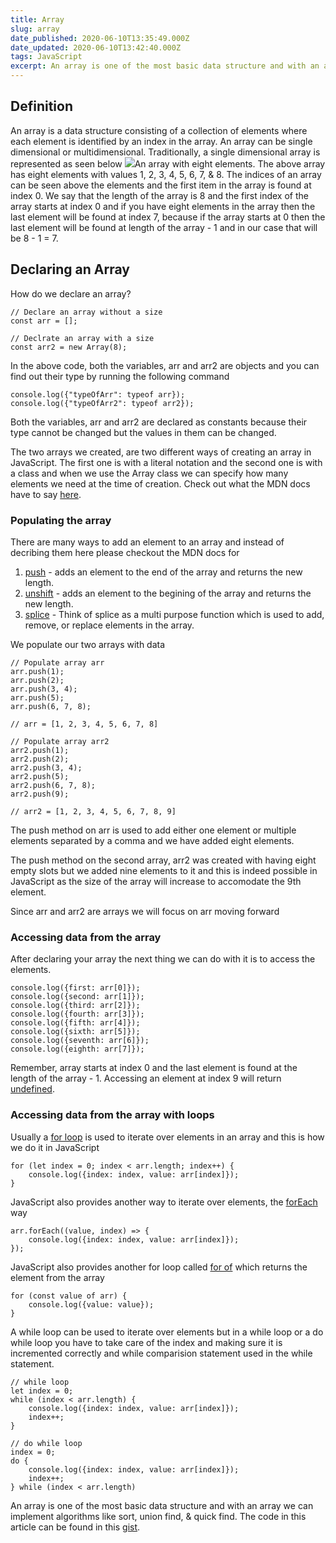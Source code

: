 ```yaml
---
title: Array
slug: array
date_published: 2020-06-10T13:35:49.000Z
date_updated: 2020-06-10T13:42:40.000Z
tags: JavaScript
excerpt: An array is one of the most basic data structure and with an array we can implement algorithms like sort, union find, & quick find.
---
```


## Definition

An array is a data structure consisting of a collection of elements where each element is identified by an index in the array. An array can be single dimensional or multidimensional. Traditionally, a single dimensional array is represented as seen below
![](/content/images/2020/06/Array-1.png)An array with eight elements.
The above array has eight elements with values 1, 2, 3, 4, 5, 6, 7, & 8. The indices of an array can be seen above the elements and the first item in the array is found at index 0. We say that the length of the array is 8 and the first index of the array starts at index 0 and if you have eight elements in the array then the last element will be found at index 7, because if the array starts at 0 then the last element will be found at length of the array - 1 and in our case that will be 8 - 1 = 7.

## Declaring an Array

How do we declare an array? 

    // Declare an array without a size
    const arr = [];
    
    // Declrate an array with a size
    const arr2 = new Array(8);

In the above code, both the variables, arr and arr2 are objects and you can find out their type by running the following command

    console.log({"typeOfArr": typeof arr});
    console.log({"typeOfArr2": typeof arr2});

Both the variables, arr and arr2 are declared as constants because their type cannot be changed but the values in them can be changed. 

The two arrays we created, are two different ways of creating an array in JavaScript. The first one is with a literal notation and the second one is with a class and when we use the Array class we can specify how many elements we need at the time of creation. Check out what the MDN docs have to say [here](https://developer.mozilla.org/en-US/docs/Web/JavaScript/Reference/Global_Objects/Array/Array).

### Populating the array

There are many ways to add an element to an array and instead of decribing them here please checkout the MDN docs for

1. [push](https://developer.mozilla.org/en-US/docs/Web/JavaScript/Reference/Global_Objects/Array/push) - adds an element to the end of the array and returns the new length.
2. [unshift](https://developer.mozilla.org/en-US/docs/Web/JavaScript/Reference/Global_Objects/Array/unshift) - adds an element to the begining of the array and returns the new length.
3. [splice](https://developer.mozilla.org/en-US/docs/Web/JavaScript/Reference/Global_Objects/Array/splice) - Think of splice as a multi purpose function which is used to add, remove, or replace elements in the array.

We populate our two arrays with data

    // Populate array arr
    arr.push(1);
    arr.push(2);
    arr.push(3, 4);
    arr.push(5);
    arr.push(6, 7, 8);
    
    // arr = [1, 2, 3, 4, 5, 6, 7, 8]
    
    // Populate array arr2
    arr2.push(1);
    arr2.push(2);
    arr2.push(3, 4);
    arr2.push(5);
    arr2.push(6, 7, 8);
    arr2.push(9);
    
    // arr2 = [1, 2, 3, 4, 5, 6, 7, 8, 9]

The push method on arr is used to add either one element or multiple elements separated by a comma and we have added eight elements.

The push method on the second array, arr2 was created with having eight empty slots but we added nine elements to it and this is indeed possible in JavaScript as the size of the array will increase to accomodate the 9th element.

Since arr and arr2 are arrays we will focus on arr moving forward

### Accessing data from the array

After declaring your array the next thing we can do with it is to access the elements.

    console.log({first: arr[0]});
    console.log({second: arr[1]});
    console.log({third: arr[2]});
    console.log({fourth: arr[3]});
    console.log({fifth: arr[4]});
    console.log({sixth: arr[5]});
    console.log({seventh: arr[6]});
    console.log({eighth: arr[7]});

Remember, array starts at index 0 and the last element is found at the length of the array - 1. Accessing an element at index 9 will return [undefined](https://developer.mozilla.org/en-US/docs/Web/JavaScript/Reference/Global_Objects/undefined).

### Accessing data from the array with loops

Usually a [for loop](https://developer.mozilla.org/en-US/docs/Web/JavaScript/Reference/Statements/for) is used to iterate over elements in an array and this is how we do it in JavaScript

    for (let index = 0; index < arr.length; index++) {
    	console.log({index: index, value: arr[index]});
    }

JavaScript also provides another way to iterate over elements, the [forEach](https://developer.mozilla.org/en-US/docs/Web/JavaScript/Reference/Global_Objects/Array/forEach) way

    arr.forEach((value, index) => {
    	console.log({index: index, value: arr[index]});
    });

JavaScript also provides another for loop called [for of](https://developer.mozilla.org/en-US/docs/Web/JavaScript/Reference/Statements/for...of) which returns the element from the array

    for (const value of arr) {
        console.log({value: value});
    }

A while loop can be used to iterate over elements but in a while loop or a do while loop you have to take care of the index and making sure it is incremented correctly and while comparision statement used in the while statement.

    // while loop
    let index = 0;
    while (index < arr.length) {
    	console.log({index: index, value: arr[index]});
        index++;
    }
    
    // do while loop
    index = 0;
    do {
    	console.log({index: index, value: arr[index]});
        index++;
    } while (index < arr.length)

An array is one of the most basic data structure and with an array we can implement algorithms like sort, union find, & quick find. The code in this article can be found in this [gist](https://gist.github.com/iJKTen/7c8079592ca998306e989984fd63ae51).

